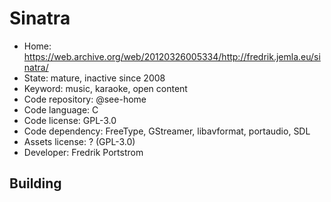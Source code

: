 # Sinatra

- Home: https://web.archive.org/web/20120326005334/http://fredrik.jemla.eu/sinatra/
- State: mature, inactive since 2008
- Keyword: music, karaoke, open content
- Code repository: @see-home
- Code language: C
- Code license: GPL-3.0
- Code dependency: FreeType, GStreamer, libavformat, portaudio, SDL
- Assets license: ? (GPL-3.0)
- Developer: Fredrik Portstrom

## Building
